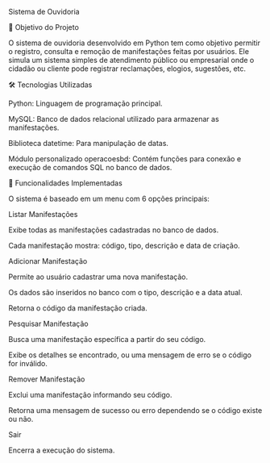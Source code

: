 Sistema de Ouvidoria

🧾 Objetivo do Projeto

O sistema de ouvidoria desenvolvido em Python tem como objetivo permitir o registro, consulta e remoção de manifestações feitas por usuários. Ele simula um sistema simples de atendimento público ou empresarial onde o cidadão ou cliente pode registrar reclamações, elogios, sugestões, etc.

🛠️ Tecnologias Utilizadas

Python: Linguagem de programação principal.

MySQL: Banco de dados relacional utilizado para armazenar as manifestações.

Biblioteca datetime: Para manipulação de datas.

Módulo personalizado operacoesbd: Contém funções para conexão e execução de comandos SQL no banco de dados.

📁 Funcionalidades Implementadas

O sistema é baseado em um menu com 6 opções principais:

Listar Manifestações

Exibe todas as manifestações cadastradas no banco de dados.

Cada manifestação mostra: código, tipo, descrição e data de criação.

Adicionar Manifestação

Permite ao usuário cadastrar uma nova manifestação.

Os dados são inseridos no banco com o tipo, descrição e a data atual.

Retorna o código da manifestação criada.

Pesquisar Manifestação

Busca uma manifestação específica a partir do seu código.

Exibe os detalhes se encontrado, ou uma mensagem de erro se o código for inválido.

Remover Manifestação

Exclui uma manifestação informando seu código.

Retorna uma mensagem de sucesso ou erro dependendo se o código existe ou não.

Sair

Encerra a execução do sistema.
